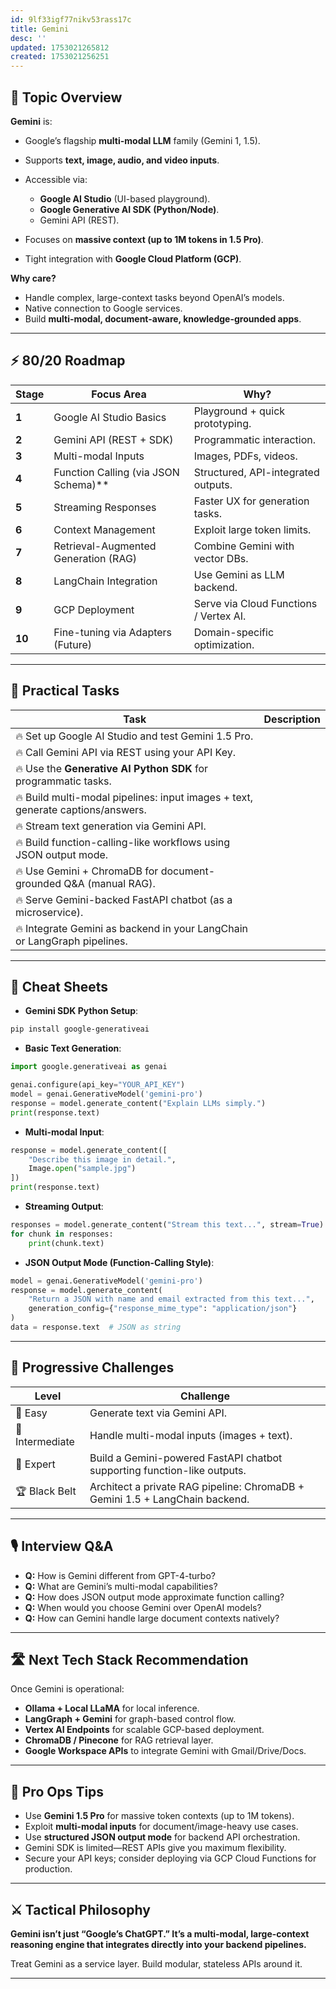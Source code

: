 ```yaml
---
id: 9lf33igf77nikv53rass17c
title: Gemini
desc: ''
updated: 1753021265812
created: 1753021256251
---
```


## 📌 Topic Overview

**Gemini** is:

* Google’s flagship **multi-modal LLM** family (Gemini 1, 1.5).
* Supports **text, image, audio, and video inputs**.
* Accessible via:

  * **Google AI Studio** (UI-based playground).
  * **Google Generative AI SDK (Python/Node)**.
  * Gemini API (REST).
* Focuses on **massive context (up to 1M tokens in 1.5 Pro)**.
* Tight integration with **Google Cloud Platform (GCP)**.

**Why care?**

* Handle complex, large-context tasks beyond OpenAI’s models.
* Native connection to Google services.
* Build **multi-modal, document-aware, knowledge-grounded apps**.

---

## ⚡ 80/20 Roadmap

| Stage  | Focus Area                             | Why?                                   |
| ------ | -------------------------------------- | -------------------------------------- |
| **1**  | Google AI Studio Basics                | Playground + quick prototyping.        |
| **2**  | Gemini API (REST + SDK)                | Programmatic interaction.              |
| **3**  | Multi-modal Inputs                     | Images, PDFs, videos.                  |
| **4**  | Function Calling (via JSON Schema)\*\* | Structured, API-integrated outputs.    |
| **5**  | Streaming Responses                    | Faster UX for generation tasks.        |
| **6**  | Context Management                     | Exploit large token limits.            |
| **7**  | Retrieval-Augmented Generation (RAG)   | Combine Gemini with vector DBs.        |
| **8**  | LangChain Integration                  | Use Gemini as LLM backend.             |
| **9**  | GCP Deployment                         | Serve via Cloud Functions / Vertex AI. |
| **10** | Fine-tuning via Adapters (Future)      | Domain-specific optimization.          |

---

## 🚀 Practical Tasks

| Task                                                                            | Description |
| ------------------------------------------------------------------------------- | ----------- |
| 🔥 Set up Google AI Studio and test Gemini 1.5 Pro.                             |             |
| 🔥 Call Gemini API via REST using your API Key.                                 |             |
| 🔥 Use the **Generative AI Python SDK** for programmatic tasks.                 |             |
| 🔥 Build multi-modal pipelines: input images + text, generate captions/answers. |             |
| 🔥 Stream text generation via Gemini API.                                       |             |
| 🔥 Build function-calling-like workflows using JSON output mode.                |             |
| 🔥 Use Gemini + ChromaDB for document-grounded Q\&A (manual RAG).               |             |
| 🔥 Serve Gemini-backed FastAPI chatbot (as a microservice).                     |             |
| 🔥 Integrate Gemini as backend in your LangChain or LangGraph pipelines.        |             |

---

## 🧾 Cheat Sheets

* **Gemini SDK Python Setup**:

```bash
pip install google-generativeai
```

* **Basic Text Generation**:

```python
import google.generativeai as genai

genai.configure(api_key="YOUR_API_KEY")
model = genai.GenerativeModel('gemini-pro')
response = model.generate_content("Explain LLMs simply.")
print(response.text)
```

* **Multi-modal Input**:

```python
response = model.generate_content([
    "Describe this image in detail.",
    Image.open("sample.jpg")
])
print(response.text)
```

* **Streaming Output**:

```python
responses = model.generate_content("Stream this text...", stream=True)
for chunk in responses:
    print(chunk.text)
```

* **JSON Output Mode (Function-Calling Style)**:

```python
model = genai.GenerativeModel('gemini-pro')
response = model.generate_content(
    "Return a JSON with name and email extracted from this text...",
    generation_config={"response_mime_type": "application/json"}
)
data = response.text  # JSON as string
```

---

## 🎯 Progressive Challenges

| Level           | Challenge                                                                    |
| --------------- | ---------------------------------------------------------------------------- |
| 🥉 Easy         | Generate text via Gemini API.                                                |
| 🥈 Intermediate | Handle multi-modal inputs (images + text).                                   |
| 🥇 Expert       | Build a Gemini-powered FastAPI chatbot supporting function-like outputs.     |
| 🏆 Black Belt   | Architect a private RAG pipeline: ChromaDB + Gemini 1.5 + LangChain backend. |

---

## 🎙️ Interview Q\&A

* **Q:** How is Gemini different from GPT-4-turbo?
* **Q:** What are Gemini’s multi-modal capabilities?
* **Q:** How does JSON output mode approximate function calling?
* **Q:** When would you choose Gemini over OpenAI models?
* **Q:** How can Gemini handle large document contexts natively?

---

## 🛣️ Next Tech Stack Recommendation

Once Gemini is operational:

* **Ollama + Local LLaMA** for local inference.
* **LangGraph + Gemini** for graph-based control flow.
* **Vertex AI Endpoints** for scalable GCP-based deployment.
* **ChromaDB / Pinecone** for RAG retrieval layer.
* **Google Workspace APIs** to integrate Gemini with Gmail/Drive/Docs.

---

## 🎩 Pro Ops Tips

* Use **Gemini 1.5 Pro** for massive token contexts (up to 1M tokens).
* Exploit **multi-modal inputs** for document/image-heavy use cases.
* Use **structured JSON output mode** for backend API orchestration.
* Gemini SDK is limited—REST APIs give you maximum flexibility.
* Secure your API keys; consider deploying via GCP Cloud Functions for production.

---

## ⚔️ Tactical Philosophy

**Gemini isn’t just “Google’s ChatGPT.”
It’s a multi-modal, large-context reasoning engine that integrates directly into your backend pipelines.**

Treat Gemini as a service layer. Build modular, stateless APIs around it.

---
